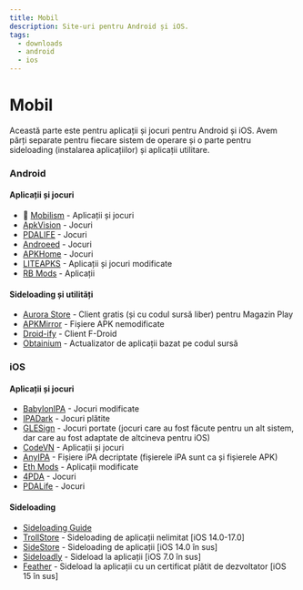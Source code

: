 ```yaml
---
title: Mobil
description: Site-uri pentru Android și iOS.
tags:
  - downloads
  - android
  - ios
---
```


# Mobil

Această parte este pentru aplicații și jocuri pentru Android și iOS. Avem părți separate pentru fiecare sistem de operare și o parte pentru sideloading (instalarea aplicațiilor) și aplicații utilitare.

### Android

#### Aplicații și jocuri
- :star2: [Mobilism](https://forum.mobilism.me) - Aplicații și jocuri
- [ApkVision](https://apkvision.org) - Jocuri
- [PDALIFE](https://pdalife.com) - Jocuri
- [Androeed](https://androeed.store) - Jocuri
- [APKHome](https://apkhome.io) - Jocuri
- [LITEAPKS](https://liteapks.com) - Aplicații și jocuri modificate
- [RB Mods](https://www.rockmods.net) - Aplicații

#### Sideloading și utilități
- [Aurora Store](https://auroraoss.com/) - Client gratis (și cu codul sursă liber) pentru Magazin Play
- [APKMirror](https://www.apkmirror.com/) - Fișiere APK nemodificate
- [Droid-ify](https://github.com/Droid-ify/client) - Client F-Droid
- [Obtainium](https://github.com/ImranR98/Obtainium/) - Actualizator de aplicații bazat pe codul sursă

### iOS

#### Aplicații și jocuri
- [BabylonIPA](https://t.me/BabylonIPA) - Jocuri modificate
- [IPADark](https://t.me/ipa_dark) - Jocuri plătite
- [GLESign](https://t.me/glesign) - Jocuri portate (jocuri care au fost făcute pentru un alt sistem, dar care au fost adaptate de altcineva pentru iOS)
- [CodeVN](https://ios.codevn.net) - Aplicații și jocuri
- [AnyIPA](https://anyipa.me) - Fișiere iPA decriptate (fișierele iPA sunt ca și fișierele APK)
- [Eth Mods](https://sultanmods.fyi) - Aplicații modificate
- [4PDA](https://4pda.to/forum/) - Jocuri
- [PDALife](https://pdalife.com/ios/games/) - Jocuri

#### Sideloading
- [Sideloading Guide](https://ios.cfw.guide/sideloading-apps/)
- [TrollStore](https://github.com/opa334/TrollStore) - Sideloading de aplicații nelimitat [iOS 14.0-17.0]
- [SideStore](https://sidestore.io/) - Sideloading de aplicații [iOS 14.0 în sus]
- [Sideloadly](https://sideloadly.io/) - Sideload la aplicații [iOS 7.0 în sus]
- [Feather](https://github.com/khcrysalis/Feather) - Sideload la aplicații cu un certificat plătit de dezvoltator [iOS 15 în sus]
